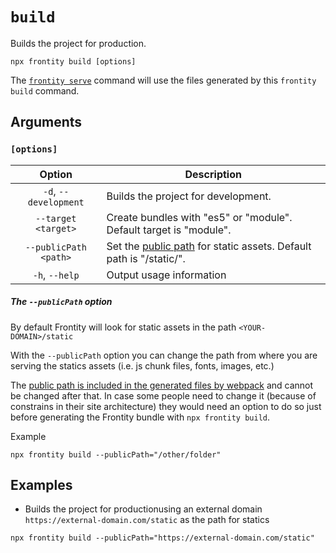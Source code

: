 # `build`

Builds the project for production.

```shell
npx frontity build [options]
```

The [`frontity serve`](serve.md) command will use the files generated by this `frontity build` command.

## Arguments

### **`[options]`**

|        Option         | Description                                                                                                       |
| :-------------------: | ----------------------------------------------------------------------------------------------------------------- |
| `-d`, `--development` | Builds the project for development.                                                                               |
|  `--target <target>`  | Create bundles with "es5" or "module". Default target is "module".                                                |
| `--publicPath <path>` | Set the [public path](https://webpack.js.org/guides/public-path/) for static assets. Default path is "/static/". |
|    `-h`, `--help`     | Output usage information                                                                                          |

##### The `--publicPath` option

By default Frontity will look for static assets in the path `<YOUR-DOMAIN>/static`

With the `--publicPath` option you can change the path from where you are serving the statics assets (i.e. js chunk files, fonts, images, etc.)

The [public path is included in the generated files by webpack](https://webpack.js.org/guides/public-path/) and cannot be changed after that.
In case some people need to change it (because of constrains in their site architecture) they would need an option to do so just before generating the Frontity bundle with `npx frontity build`.

Example
```
npx frontity build --publicPath="/other/folder"
```

## Examples

- Builds the project for productionusing an external domain `https://external-domain.com/static` as the path for statics

```shell
npx frontity build --publicPath="https://external-domain.com/static"
```